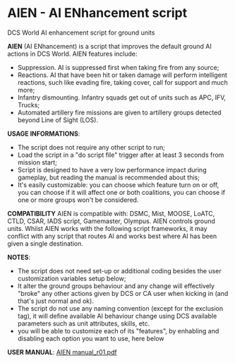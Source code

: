 # AIEN - AI ENhancement script
DCS World AI enhancement script for ground units

**AIEN** (AI ENhancement) is a script that improves the default ground AI actions in DCS World. AIEN features include: 
- Suppression. AI is suppressed first when taking fire from any source;
- Reactions. AI that have been hit or taken damage will perform intelligent reactions, such like evading fire, taking cover, call for support and much more;
- Infantry dismounting. Infantry squads get out of units such as APC, IFV, Trucks;
- Automated artillery fire missions are given to artillery groups detected beyond Line of Sight (LOS).

**USAGE INFORMATIONS**:
- The script does not require any other script to run;
- Load the script in a "do script file" trigger after at least 3 seconds from mission start;
- Script is designed to have a very low performance impact during gameplay, but reading the manual is recommended about this;
- It's easily customizable: you can choose which feature turn on or off, you can choose if it will affect one or both coalitions, you can choose if one or more groups won't be considered.

**COMPATIBILITY** 
AIEN is compatible with: DSMC, Mist, MOOSE, LoATC, CTLD, CSAR, IADS script, Gamemaster, Olympus.
AIEN controls ground units. Whilst AIEN works with the following script frameworks, it may conflict with any script that routes AI and works best where AI has been given a single destination.


**NOTES**:
- The script does not need set-up or additional coding besides the user customization variables setup below;
- It alter the ground groups behaviour and any change will effectively "broke" any other actions given by DCS or CA user when kicking in (and that's just normal and ok).
- The script do not use any naming convention (except for the exclusion tag), it will define available AI behaviour change using DCS available parameters such as unit attributes, skills, etc.
- you will be able to customize each of its "features", by enhabling and disabling each option you want to use, here below

**USER MANUAL**:
[AIEN manual_r01.pdf](https://github.com/user-attachments/files/16729738/AIEN.manual_r01.pdf)
